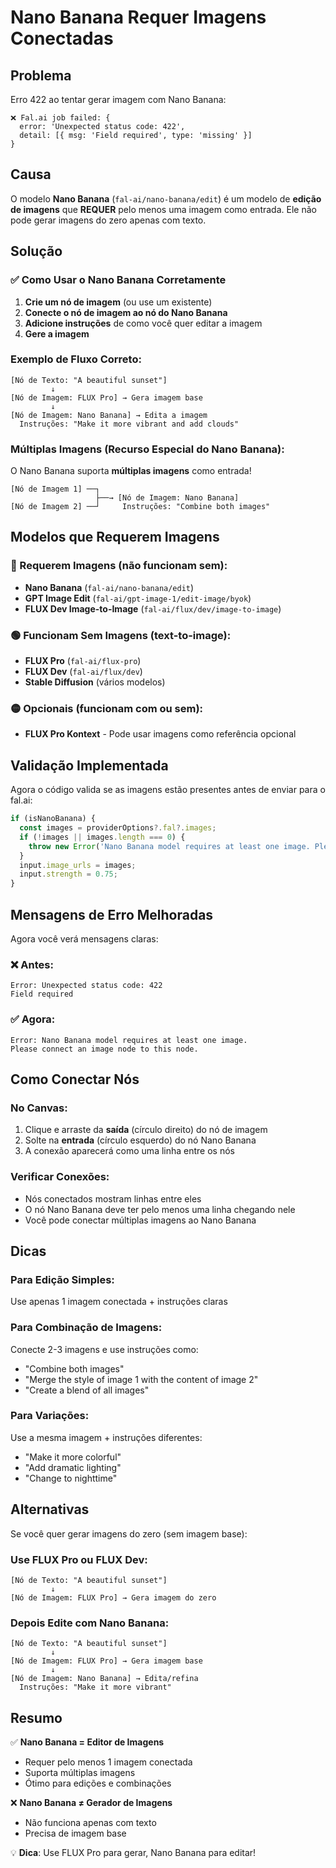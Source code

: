 # Nano Banana Requer Imagens Conectadas

## Problema
Erro 422 ao tentar gerar imagem com Nano Banana:
```
❌ Fal.ai job failed: {
  error: 'Unexpected status code: 422',
  detail: [{ msg: 'Field required', type: 'missing' }]
}
```

## Causa
O modelo **Nano Banana** (`fal-ai/nano-banana/edit`) é um modelo de **edição de imagens** que **REQUER** pelo menos uma imagem como entrada. Ele não pode gerar imagens do zero apenas com texto.

## Solução

### ✅ Como Usar o Nano Banana Corretamente

1. **Crie um nó de imagem** (ou use um existente)
2. **Conecte o nó de imagem ao nó do Nano Banana**
3. **Adicione instruções** de como você quer editar a imagem
4. **Gere a imagem**

### Exemplo de Fluxo Correto:

```
[Nó de Texto: "A beautiful sunset"]
         ↓
[Nó de Imagem: FLUX Pro] → Gera imagem base
         ↓
[Nó de Imagem: Nano Banana] → Edita a imagem
  Instruções: "Make it more vibrant and add clouds"
```

### Múltiplas Imagens (Recurso Especial do Nano Banana):

O Nano Banana suporta **múltiplas imagens** como entrada!

```
[Nó de Imagem 1] ──┐
                   ├──→ [Nó de Imagem: Nano Banana]
[Nó de Imagem 2] ──┘     Instruções: "Combine both images"
```

## Modelos que Requerem Imagens

### 🔴 Requerem Imagens (não funcionam sem):
- **Nano Banana** (`fal-ai/nano-banana/edit`)
- **GPT Image Edit** (`fal-ai/gpt-image-1/edit-image/byok`)
- **FLUX Dev Image-to-Image** (`fal-ai/flux/dev/image-to-image`)

### 🟢 Funcionam Sem Imagens (text-to-image):
- **FLUX Pro** (`fal-ai/flux-pro`)
- **FLUX Dev** (`fal-ai/flux/dev`)
- **Stable Diffusion** (vários modelos)

### 🟡 Opcionais (funcionam com ou sem):
- **FLUX Pro Kontext** - Pode usar imagens como referência opcional

## Validação Implementada

Agora o código valida se as imagens estão presentes antes de enviar para o fal.ai:

```typescript
if (isNanoBanana) {
  const images = providerOptions?.fal?.images;
  if (!images || images.length === 0) {
    throw new Error('Nano Banana model requires at least one image. Please connect an image node to this node.');
  }
  input.image_urls = images;
  input.strength = 0.75;
}
```

## Mensagens de Erro Melhoradas

Agora você verá mensagens claras:

### ❌ Antes:
```
Error: Unexpected status code: 422
Field required
```

### ✅ Agora:
```
Error: Nano Banana model requires at least one image. 
Please connect an image node to this node.
```

## Como Conectar Nós

### No Canvas:
1. Clique e arraste da **saída** (círculo direito) do nó de imagem
2. Solte na **entrada** (círculo esquerdo) do nó Nano Banana
3. A conexão aparecerá como uma linha entre os nós

### Verificar Conexões:
- Nós conectados mostram linhas entre eles
- O nó Nano Banana deve ter pelo menos uma linha chegando nele
- Você pode conectar múltiplas imagens ao Nano Banana

## Dicas

### Para Edição Simples:
Use apenas 1 imagem conectada + instruções claras

### Para Combinação de Imagens:
Conecte 2-3 imagens e use instruções como:
- "Combine both images"
- "Merge the style of image 1 with the content of image 2"
- "Create a blend of all images"

### Para Variações:
Use a mesma imagem + instruções diferentes:
- "Make it more colorful"
- "Add dramatic lighting"
- "Change to nighttime"

## Alternativas

Se você quer gerar imagens do zero (sem imagem base):

### Use FLUX Pro ou FLUX Dev:
```
[Nó de Texto: "A beautiful sunset"]
         ↓
[Nó de Imagem: FLUX Pro] → Gera imagem do zero
```

### Depois Edite com Nano Banana:
```
[Nó de Texto: "A beautiful sunset"]
         ↓
[Nó de Imagem: FLUX Pro] → Gera imagem base
         ↓
[Nó de Imagem: Nano Banana] → Edita/refina
  Instruções: "Make it more vibrant"
```

## Resumo

✅ **Nano Banana = Editor de Imagens**
- Requer pelo menos 1 imagem conectada
- Suporta múltiplas imagens
- Ótimo para edições e combinações

❌ **Nano Banana ≠ Gerador de Imagens**
- Não funciona apenas com texto
- Precisa de imagem base

💡 **Dica**: Use FLUX Pro para gerar, Nano Banana para editar!
